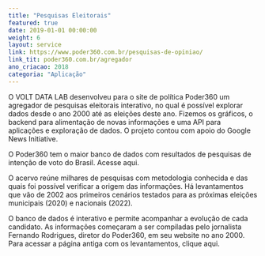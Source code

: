 ```yaml
---
title: "Pesquisas Eleitorais"
featured: true
date: 2019-01-01 00:00:00
weight: 6
layout: service
link: https://www.poder360.com.br/pesquisas-de-opiniao/
link_tit: poder360.com.br/agregador
ano_criacao: 2018
categoria: "Aplicação"
---
```


O VOLT DATA LAB desenvolveu para o site de política Poder360 um agregador de pesquisas eleitorais interativo, no qual é possível explorar dados desde o ano 2000 até as eleições deste ano. Fizemos os gráficos, o backend para alimentação de novas informações e uma API para aplicações e exploração de dados. O projeto contou com apoio do Google News Initiative.

O Poder360 tem o maior banco de dados com resultados de pesquisas de intenção de voto do Brasil. Acesse aqui.

O acervo reúne milhares de pesquisas com metodologia conhecida e das quais foi possível verificar a origem das informações. Há levantamentos que vão de 2002 aos primeiros cenários testados para as próximas eleições municipais (2020) e nacionais (2022).

O banco de dados é interativo e permite acompanhar a evolução de cada candidato. As informações começaram a ser compiladas pelo jornalista Fernando Rodrigues, diretor do Poder360, em seu website no ano 2000. Para acessar a página antiga com os levantamentos, clique aqui.
